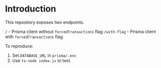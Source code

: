 # Introduction

This repository exposes two endpoints.

`/` - Prisma client without `forcedTransactions` flag
`/with-flag` - Prisma client with `forcedTransactions` flag

To reproduce:

1. Set `DATABASE_URL` in `prisma/.env`
2. Use `ts-node index.js` to test.
